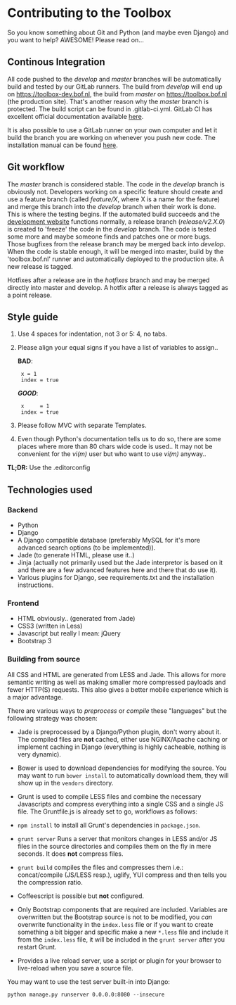 Contributing to the Toolbox
===========================

So you know something about Git and Python (and maybe even Django) and you want to help? AWESOME! Please read on...

Continous Integration
---------------------

All code pushed to the *develop* and *master* branches will be automatically build and tested by our GitLab runners. The build from *develop* will end up on https://toolbox-dev.bof.nl, the build from *master* on https://toolbox.bof.nl (the production site). That's another reason why the *master* branch is protected. The build script can be found in .gitlab-ci.yml. GitLab CI has excellent official documentation available [here](http://doc.gitlab.com/ce/ci/).

It is also possible to use a GitLab runner on your own computer and let it build the branch you are working on whenever you push new code. The installation manual can be found [here](https://gitlab.com/gitlab-org/gitlab-ci-multi-runner/#installation).

Git workflow
------------

The *master* branch is considered stable. The code in the *develop* branch is obviously not. Developers working on a specific feature should create and use a feature branch (called *feature/X*, where X is a name for the feature) and merge this branch into the *develop* branch when their work is done. This is where the testing begins. If the automated build succeeds and the [development website](https://toolbox-dev.bof.nl) functions normally, a release branch (*release/v2.X.0*) is created to 'freeze' the code in the *develop* branch. The code is tested some more and maybe someone finds and patches one or more bugs. Those bugfixes from the release branch may be merged back into *develop*. When the code is stable enough, it will be merged into master, build by the 'toolbox.bof.nl' runner and automatically deployed to the production site. A new release is tagged.

Hotfixes after a release are in the *hotfixes* branch and may be merged directly into master and develop. A hotfix after a release is always tagged as a point release.

Style guide
-----------

1. Use 4 spaces for indentation, not 3 or 5: 4, no tabs.
2. Please align your equal signs if you have a list of variables to assign..
   
   **BAD**:
   
        x = 1
        index = true
       
   ***GOOD***:
   
        x     = 1
        index = true

3. Please follow MVC with separate Templates.
4. Even though Python's documentation tells us to do so, there are some places where more than 80 chars wide code is used..
   It may not be convenient for the *vi(m)* user but who want to use *vi(m)* anyway..

**TL;DR:** Use the .editorconfig

Technologies used
-----------------

### Backend
 - Python
 - Django
 - A Django compatible database (preferably MySQL for it's more advanced search options (to be implemented)).
 - Jade (to generate HTML, please use it..)
 - Jinja (actually not primarily used but the Jade interpretor is based on it and there are a few advanced features here and there that do use it).
 - Various plugins for Django, see requirements.txt and the installation instructions.
 
### Frontend

 - HTML obviously.. (generated from Jade)
 - CSS3 (written in Less)
 - Javascript but really I mean: jQuery
 - Bootstrap 3
 
### Building from source

All CSS and HTML are generated from LESS and Jade. This allows for more semantic writing as well as making smaller more compressed payloads and fewer HTTP(S) requests. This also gives a better mobile experience which is a major advantage.

There are various ways to *preprocess* or *compile* these "languages" but the following strategy was chosen:

- Jade is preprocessed by a Django/Python plugin, don't worry about it. The compiled files are **not** cached, either use NGINX/Apache caching or implement caching in Django (everything is highly cacheable, nothing is very dynamic).
- Bower is used to download dependencies for modifying the source. You may want to run `bower install` to automatically download them, they will show up in the `vendors` directory.
- Grunt is used to compile LESS files and combine the necessary Javascripts and compress everything into a single CSS and a single JS file. The Gruntfile.js is already set to go, workflows as follows:
 - `npm install` to install all Grunt's dependencies in `package.json`.
 - `grunt server`
    Runs a server that monitors changes in LESS and/or JS files in the source directories and compiles them on the fly in mere seconds. It does **not** compress files.
 - `grunt build` compiles the files and compresses them i.e.: concat/compile (JS/LESS resp.), uglify, YUI compress and then tells you the compression ratio.
 - Coffeescript is possible but **not** configured.
 
 - Only Bootstrap components that are required are included. Variables are overwritten but the Bootstrap source is not to be modified, you *can* overwrite functionality in the `index.less` file or if you want to create something a bit bigger and specific make a new `*.less` file and include it from the `index.less` file, it will be included in the `grunt server` after you restart Grunt.
 - Provides a live reload server, use a script or plugin for your browser to live-reload when you save a source file.

You may want to use the test server built-in into Django:

    python manage.py runserver 0.0.0.0:8080 --insecure
